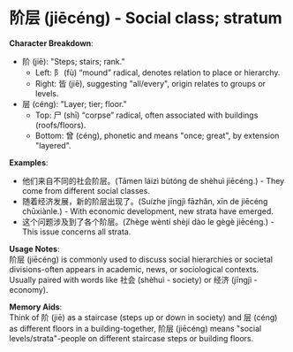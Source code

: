 # **阶层 (jiēcéng) - Social class; stratum**

**Character Breakdown**:  
- 阶 (jiē): "Steps; stairs; rank."
  - Left: 阝 (fù) “mound” radical, denotes relation to place or hierarchy.
  - Right: 皆 (jiē), suggesting "all/every", origin relates to groups or levels.  
- 层 (céng): "Layer; tier; floor."
  - Top: 尸 (shī) “corpse” radical, often associated with buildings (roofs/floors).
  - Bottom: 曾 (céng), phonetic and means "once; great", by extension "layered".

**Examples**:  
- 他们来自不同的社会阶层。(Tāmen láizì bùtóng de shèhuì jiēcéng.) - They come from different social classes.  
- 随着经济发展，新的阶层出现了。(Suízhe jīngjì fāzhǎn, xīn de jiēcéng chūxiànle.) - With economic development, new strata have emerged.  
- 这个问题涉及到了各个阶层。(Zhège wèntí shèjí dào le gègè jiēcéng.) - This issue concerns all strata.

**Usage Notes**:  
阶层 (jiēcéng) is commonly used to discuss social hierarchies or societal divisions-often appears in academic, news, or sociological contexts. Usually paired with words like 社会 (shèhuì - society) or 经济 (jīngjì - economy).

**Memory Aids**:  
Think of 阶 (jiē) as a staircase (steps up or down in society) and 层 (céng) as different floors in a building-together, 阶层 (jiēcéng) means "social levels/strata"-people on different staircase steps or building floors.